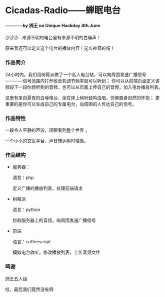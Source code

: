 # Cicadas-Radio——蝉眠电台
#### ————by 鸽王 on Unique Hackday 4th June

沙沙沙...来源不明的电台里有来源不明的白噪声！

原来我还可以定义这个电台的播放内容！这么神奇的吗！

### 作品简介
24小时内，我们用树莓派做了一个私人电台站，可以向周围发送广播信号————信号范围内打开收音机调节频率就可以听到；
你可以从前端页面定义该频段下一段你想听到的音频，也可以从页面上传自己的音频，加入电台播放列表。

这里有来自夏夜的白噪电台，坐在床上倾听蛙鸣虫唱，仿佛置身自然的怀抱；
更重要的是你可以生成自己的专属电台，向周围的人传达自己的信号。

### 作品特性
一段令人平静的声波，闭眼看到整个世界；

一个小小的交友平台，声音转达瞬时情感。

### 作品结构
- 服务器：

  语言：php 
  
  定义广播的播放列表，处理前端请求

- 树莓派

  语言：python
  
  拉取服务器上的音频，向周围发送广播信号

- 前端

  语言：coffeescript
  
  模拟电台收听，修改播放列表，上传音频文件

### 鸣谢
鸽王五人组

哇，最后我们竟然没有鸽
